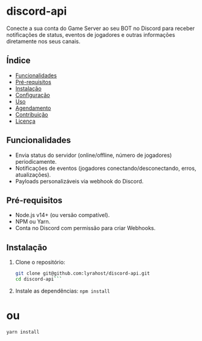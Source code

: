 # discord-api

Conecte a sua conta do Game Server ao seu BOT no Discord para receber notificações de status, eventos de jogadores e outras informações diretamente nos seus canais.

## Índice

- [Funcionalidades](#funcionalidades)
- [Pré-requisitos](#pré-requisitos)
- [Instalação](#instalação)
- [Configuração](#configuração)
- [Uso](#uso)
- [Agendamento](#agendamento)
- [Contribuição](#contribuição)
- [Licença](#licença)

## Funcionalidades

- Envia status do servidor (online/offline, número de jogadores) periodicamente.
- Notificações de eventos (jogadores conectando/desconectando, erros, atualizações).
- Payloads personalizáveis via webhook do Discord.

## Pré-requisitos

- Node.js v14+ (ou versão compatível).
- NPM ou Yarn.
- Conta no Discord com permissão para criar Webhooks.

## Instalação

1. Clone o repositório:
   ```bash
   git clone git@github.com:lyrahost/discord-api.git
   cd discord-api```
2. Instale as dependências:
```npm install```
# ou
```yarn install```
   
